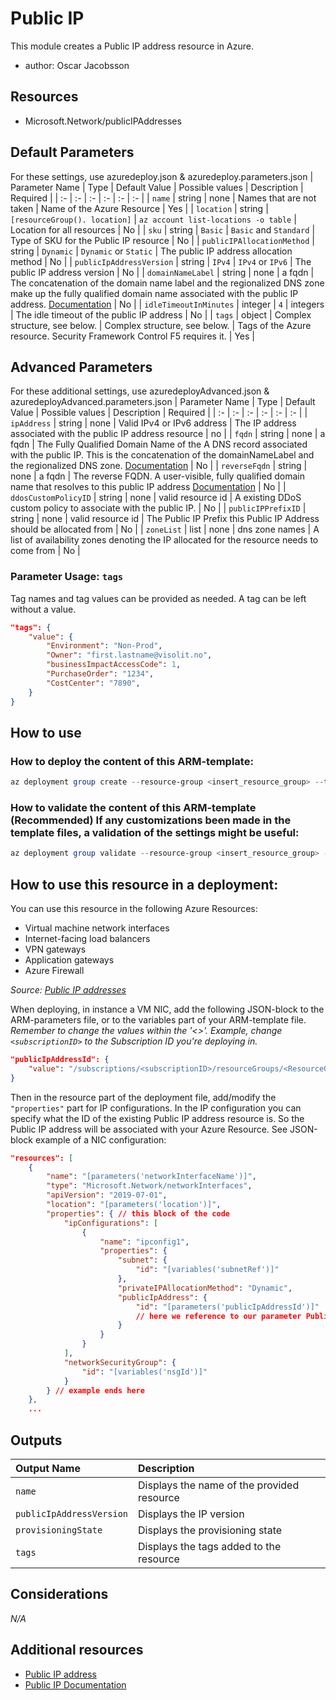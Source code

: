 # Public IP

This module creates a Public IP address resource in Azure.
- author: Oscar Jacobsson

## Resources

- Microsoft.Network/publicIPAddresses

## Default Parameters
For these settings, use azuredeploy.json & azuredeploy.parameters.json
| Parameter Name | Type | Default Value | Possible values | Description | Required |
| :-             | :-   | :-            | :-              | :-          | :- |
| `name` | string | none | Names that are not taken | Name of the Azure Resource | Yes |
| `location` | string | `[resourceGroup(). location]` | `az account list-locations -o table` | Location for all resources | No |
| `sku` | string | `Basic` | `Basic` and `Standard` | Type of SKU for the Public IP resource | No |
| `publicIPAllocationMethod` | string | `Dynamic` | `Dynamic` or `Static` | The public IP address allocation method | No |
| `publicIpAddressVersion` | string | `IPv4` | `IPv4` or `IPv6` | The public IP address version | No |
| `domainNameLabel` | string | none | a fqdn | The concatenation of the domain name label and the regionalized DNS zone make up the fully qualified domain name associated with the public IP address. [Documentation](https://docs.microsoft.com/en-us/azure/templates/microsoft.network/publicipaddresses#PublicIPAddressDnsSettings) | No |
| `idleTimeoutInMinutes` | integer | `4` | integers | The idle timeout of the public IP address | No |
| `tags` | object | Complex structure, see below. | Complex structure, see below. | Tags of the Azure resource. Security Framework Control F5 requires it. | Yes |

## Advanced Parameters
For these additional settings, use azuredeployAdvanced.json & azuredeployAdvanced.parameters.json
| Parameter Name | Type | Default Value | Possible values | Description | Required |
| :- | :- | :- | :- | :- | :- |
| `ipAddress` | string | none | Valid IPv4 or IPv6 address | The IP address associated with the public IP address resource | no |
| `fqdn` | string | none | a fqdn | The Fully Qualified Domain Name of the A DNS record associated with the public IP. This is the concatenation of the domainNameLabel and the regionalized DNS zone. [Documentation](https://docs.microsoft.com/en-us/azure/templates/microsoft.network/publicipaddresses#PublicIPAddressDnsSettings) | No |
| `reverseFqdn` | string | none | a fqdn | The reverse FQDN. A user-visible, fully qualified domain name that resolves to this public IP address [Documentation](https://docs.microsoft.com/en-us/azure/templates/microsoft.network/publicipaddresses#PublicIPAddressDnsSettings) | No |
| `ddosCustomPolicyID` | string | none | valid resource id | A existing DDoS custom policy to associate with the public IP. | No |
| `publicIPPrefixID` | string | none | valid resource id | The Public IP Prefix this Public IP Address should be allocated from | No |
| `zoneList` | list | none | dns zone names | A list of availability zones denoting the IP allocated for the resource needs to come from | No |

<!--
| `parameter` | type | default value | possible values | description | required |
[Public IP template docs.](https://docs.microsoft.com/en-us/azure/templates/microsoft.network/publicipaddresses)
[Public IP documentation](https://docs.microsoft.com/en-us/azure/virtual-network/public-ip-addresses)
-->
### Parameter Usage: `tags`

Tag names and tag values can be provided as needed. A tag can be left without a value.

```json
"tags": {
    "value": {
        "Environment": "Non-Prod",
        "Owner": "first.lastname@visolit.no",
        "businessImpactAccessCode": 1,
        "PurchaseOrder": "1234",
        "CostCenter": "7890",
    }
}
```
## How to use
### How to deploy the content of this ARM-template:
```powershell
az deployment group create --resource-group <insert_resource_group> --template-file <file_path.json> --parameters <file_path.parameters.json>
```

### How to validate the content of this ARM-template (Recommended) If any customizations been made in the template files, a validation of the settings might be useful:
```powershell
az deployment group validate --resource-group <insert_resource_group> --template-file <file_path.json> --parameters <file_path.parameters.json>
```

## How to use this resource in a deployment:

You can use this resource in the following Azure Resources:

- Virtual machine network interfaces
- Internet-facing load balancers
- VPN gateways
- Application gateways
- Azure Firewall

*Source: [Public IP addresses](https://docs.microsoft.com/en-us/azure/virtual-network/public-ip-addresses#:~:text=Public%20IP%20addresses%20allow%20Internet,until%20it's%20unassigned%20by%20you.)*

When deploying, in instance a VM NIC, add the following JSON-block to the ARM-parameters file, or to the variables part of your ARM-template file.
*Remember to change the values within the '<>'. Example, change `<subscriptionID>` to the Subscription ID you're deploying in.*

```json
"publicIpAddressId": {
    "value": "/subscriptions/<subscriptionID>/resourceGroups/<ResourceGroup>/providers/Microsoft.Network/publicIPAddresses/<PublicIPAddressName>"
}
```

Then in the resource part of the deployment file, add/modify the `"properties"` part for IP configurations. In the IP configuration you can specify what the ID of the existing Public IP address resource is. So the Public IP address will be associated with your Azure Resource. See JSON-block example of a NIC configuration:

```json
"resources": [
    {
        "name": "[parameters('networkInterfaceName')]",
        "type": "Microsoft.Network/networkInterfaces",
        "apiVersion": "2019-07-01",
        "location": "[parameters('location')]",
        "properties": { // this block of the code
            "ipConfigurations": [
                {
                    "name": "ipconfig1",
                    "properties": {
                        "subnet": {
                            "id": "[variables('subnetRef')]"
                        },
                        "privateIPAllocationMethod": "Dynamic",
                        "publicIpAddress": {
                            "id": "[parameters('publicIpAddressId')]" 
                            // here we reference to our parameter Public IP address resource
                        }
                    }
                }
            ],
            "networkSecurityGroup": {
                "id": "[variables('nsgId')]"
            }
        } // example ends here
    },
    ...
```

## Outputs

| Output Name | Description |
| :-          | :-          |
| `name` | Displays the name of the provided resource |
| `publicIpAddressVersion` | Displays the IP version |
| `provisioningState` | Displays the provisioning state |
| `tags` | Displays the tags added to the resource |

## Considerations

*N/A*

## Additional resources

- [Public IP address](https://docs.microsoft.com/en-us/azure/virtual-network/public-ip-addresses)
- [Public IP Documentation](https://docs.microsoft.com/en-us/azure/templates/microsoft.network/publicipaddresses)
